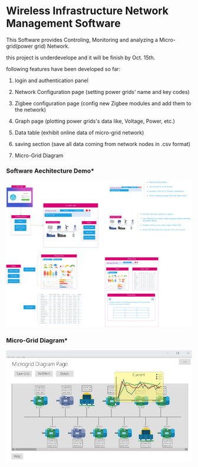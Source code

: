 # Wireless Infrastructure Network Management Software
 This Software provides Controling, Monitoring and analyzing a Micro-grid(power grid) Network.

 this project is underdevelope and it will be finish by Oct. 15th.
 
 following features have been developed so far:
 
 1. login and authentication panel
 
 2. Network Configuration page (setting power grids' name and key codes)
 
 3. Zigbee configuration page (config new Zigbee modules and add them to the network)
 
 4. Graph page (plotting power grids's data like, Voltage, Power, etc.)
 
 5. Data table (exhibit online data of micro-grid network)
 
 6. saving section (save all data coming from network nodes in .csv format)
 
 7. Micro-Grid Diagram

### Software Aechitecture Demo*
![Software Architecture](/Documentation/Software%20Architecture.jpg)

### Micro-Grid Diagram*
![Micro-Grid Diagram](/Documentation/Micro%20Grid%20Diagram.jpg)



